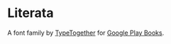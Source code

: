 # Literata
A font family by [TypeTogether](http://www.type-together.com) for [Google Play Books](https://play.google.com/store/books).